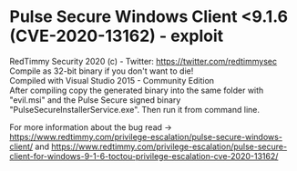 # Pulse Secure Windows Client <9.1.6 (CVE-2020-13162) - exploit

RedTimmy Security 2020 (c) - Twitter: https://twitter.com/redtimmysec <br />
Compile as 32-bit binary if you don't want to die! <br />
Compiled with Visual Studio 2015 - Community Edition <br />
After compiling copy the generated binary into the same folder with "evil.msi" and the Pulse Secure signed binary "PulseSecureInstallerService.exe". Then run it from command line.

For more information about the bug read -> https://www.redtimmy.com/privilege-escalation/pulse-secure-windows-client/ and https://www.redtimmy.com/privilege-escalation/pulse-secure-client-for-windows-9-1-6-toctou-privilege-escalation-cve-2020-13162/ 

